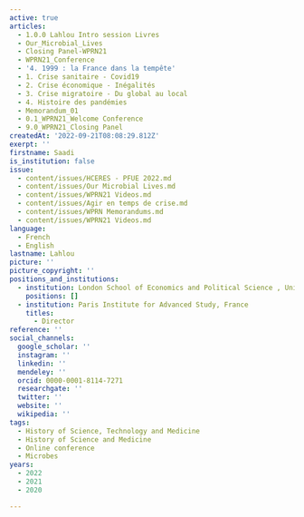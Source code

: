 ```yaml
---
active: true
articles:
  - 1.0.0 Lahlou Intro session Livres
  - Our_Microbial_Lives
  - Closing Panel-WPRN21
  - WPRN21_Conference
  - '4. 1999 : la France dans la tempête'
  - 1. Crise sanitaire - Covid19
  - 2. Crise économique - Inégalités
  - 3. Crise migratoire - Du global au local
  - 4. Histoire des pandémies
  - Memorandum_01
  - 0.1_WPRN21_Welcome Conference
  - 9.0_WPRN21_Closing Panel
createdAt: '2022-09-21T08:08:29.812Z'
exerpt: ''
firstname: Saadi
is_institution: false
issue:
  - content/issues/HCERES - PFUE 2022.md
  - content/issues/Our Microbial Lives.md
  - content/issues/WPRN21 Videos.md
  - content/issues/Agir en temps de crise.md
  - content/issues/WPRN Memorandums.md
  - content/issues/WPRN21 Videos.md
language:
  - French
  - English
lastname: Lahlou
picture: ''
picture_copyright: ''
positions_and_institutions:
  - institution: London School of Economics and Political Science , United Kingdom
    positions: []
  - institution: Paris Institute for Advanced Study, France
    titles:
      - Director
reference: ''
social_channels:
  google_scholar: ''
  instagram: ''
  linkedin: ''
  mendeley: ''
  orcid: 0000-0001-8114-7271
  researchgate: ''
  twitter: ''
  website: ''
  wikipedia: ''
tags:
  - History of Science, Technology and Medicine
  - History of Science and Medicine
  - Online conference
  - Microbes
years:
  - 2022
  - 2021
  - 2020

---
```

